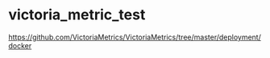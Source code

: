 # victoria_metric_test
https://github.com/VictoriaMetrics/VictoriaMetrics/tree/master/deployment/docker
